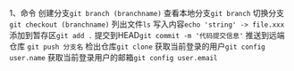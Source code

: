 1、命令
创建分支`git branch (branchname)`
查看本地分支`git branch`
切换分支`git checkout (branchname)`
列出文件`ls`
写入内容`echo 'string' -> file.xxx`
添加到暂存区`git add .`
提交到HEAD`git commit -m '代码提交信息'`
推送到远端仓库  `git push 分支名`
检出仓库`git clone`
获取当前登录的用户`git config user.name`
获取当前登录用户的邮箱`git config user.email`